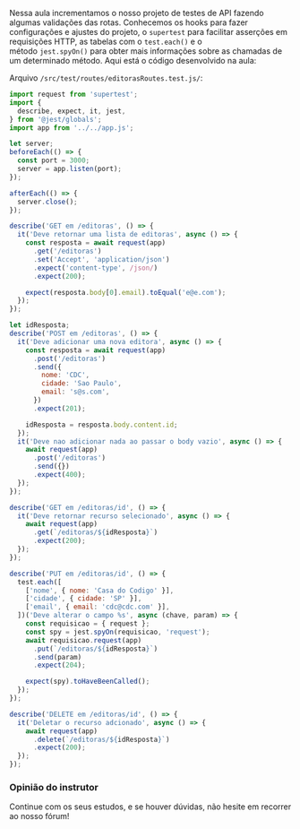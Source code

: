 Nessa aula incrementamos o nosso projeto de testes de API fazendo algumas validações das rotas. Conhecemos os hooks para fazer configurações e ajustes do projeto, o `supertest` para facilitar asserções em requisições HTTP, as tabelas com o `test.each()` e o método `jest.spyOn()` para obter mais informações sobre as chamadas de um determinado método. Aqui está o código desenvolvido na aula:

Arquivo `/src/test/routes/editorasRoutes.test.js/`:

```javascript
import request from 'supertest';
import {
  describe, expect, it, jest,
} from '@jest/globals';
import app from '../../app.js';

let server;
beforeEach(() => {
  const port = 3000;
  server = app.listen(port);
});

afterEach(() => {
  server.close();
});

describe('GET em /editoras', () => {
  it('Deve retornar uma lista de editoras', async () => {
    const resposta = await request(app)
      .get('/editoras')
      .set('Accept', 'application/json')
      .expect('content-type', /json/)
      .expect(200);

    expect(resposta.body[0].email).toEqual('e@e.com');
  });
});

let idResposta;
describe('POST em /editoras', () => {
  it('Deve adicionar uma nova editora', async () => {
    const resposta = await request(app)
      .post('/editoras')
      .send({
        nome: 'CDC',
        cidade: 'Sao Paulo',
        email: 's@s.com',
      })
      .expect(201);

    idResposta = resposta.body.content.id;
  });
  it('Deve nao adicionar nada ao passar o body vazio', async () => {
    await request(app)
      .post('/editoras')
      .send({})
      .expect(400);
  });
});

describe('GET em /editoras/id', () => {
  it('Deve retornar recurso selecionado', async () => {
    await request(app)
      .get(`/editoras/${idResposta}`)
      .expect(200);
  });
});

describe('PUT em /editoras/id', () => {
  test.each([
    ['nome', { nome: 'Casa do Codigo' }],
    ['cidade', { cidade: 'SP' }],
    ['email', { email: 'cdc@cdc.com' }],
  ])('Deve alterar o campo %s', async (chave, param) => {
    const requisicao = { request };
    const spy = jest.spyOn(requisicao, 'request');
    await requisicao.request(app)
      .put(`/editoras/${idResposta}`)
      .send(param)
      .expect(204);

    expect(spy).toHaveBeenCalled();
  });
});

describe('DELETE em /editoras/id', () => {
  it('Deletar o recurso adcionado', async () => {
    await request(app)
      .delete(`/editoras/${idResposta}`)
      .expect(200);
  });
});
```

### Opinião do instrutor

Continue com os seus estudos, e se houver dúvidas, não hesite em recorrer ao nosso fórum!